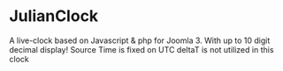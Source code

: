 JulianClock
========
A live-clock based on Javascript & php for Joomla 3.
With up to 10 digit decimal display!
Source Time is fixed on UTC
deltaT is not utilized in this clock
